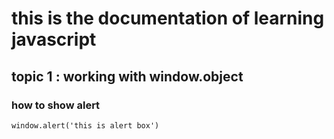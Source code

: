 # this is the documentation of learning javascript 
## topic 1 : working with window.object 
### how to show alert

```
window.alert('this is alert box')
````
